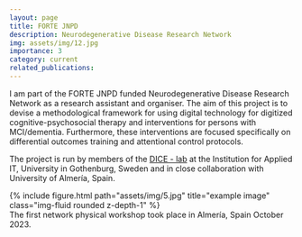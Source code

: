 ```yaml
---
layout: page
title: FORTE JNPD 
description: Neurodegenerative Disease Research Network
img: assets/img/12.jpg
importance: 3
category: current
related_publications: 
---
```


I am part of the FORTE JNPD funded Neurodegenerative Disease Research Network as a research assistant and organiser. The aim of this project is to devise a methodological framework for using digital technology for digitized cognitive-psychosocial therapy and interventions for persons with MCI/dementia. Furthermore, these interventions are focused specifically on differential outcomes training and attentional control protocols. 

The project is run by members of the <a href="https://dice-r-lab.com/">DICE - lab</a> at the Institution for Applied IT, University in Gothenburg, Sweden and in close collaboration with University of Almería, Spain. 


<div class="row">
    <div class="col-sm mt-3 mt-md-0">
        {% include figure.html path="assets/img/5.jpg" title="example image" class="img-fluid rounded z-depth-1" %}
    </div>
</div>
<div class="caption">
    The first network physical workshop took place in Almería, Spain October 2023.
</div>


